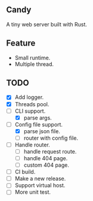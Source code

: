 ## Candy

A tiny web server built with Rust.

## Feature

- Small runtime.
- Multiple thread.

## TODO

- [x] Add logger.
- [x] Threads pool.
- [ ] CLI support.
  - [x] parse args.
- [ ] Config file support.
  - [x] parse json file.
  - [ ] router with config file.
- [ ] Handle router.
  - [ ] handle request route.
  - [ ] handle 404 page.
  - [ ] custom 404 page.
- [ ] CI build.
- [ ] Make a new release.
- [ ] Support virtual host.
- [ ] More unit test.
